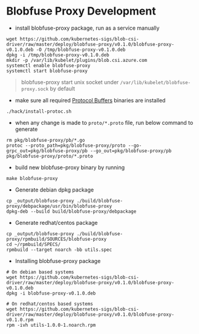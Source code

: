 # Blobfuse Proxy Development

 - install blobfuse-proxy package, run as a service manually
```console
wget https://github.com/kubernetes-sigs/blob-csi-driver/raw/master/deploy/blobfuse-proxy/v0.1.0/blobfuse-proxy-v0.1.0.deb -O /tmp/blobfuse-proxy-v0.1.0.deb
dpkg -i /tmp/blobfuse-proxy-v0.1.0.deb
mkdir -p /var/lib/kubelet/plugins/blob.csi.azure.com
systemctl enable blobfuse-proxy
systemctl start blobfuse-proxy
```
> blobfuse-proxy start unix socket under `/var/lib/kubelet/blobfuse-proxy.sock` by default

 - make sure all required [Protocol Buffers](https://github.com/protocolbuffers/protobuf) binaries are installed
```console
./hack/install-protoc.sh
```
 - when any change is made to `proto/*.proto` file, run below command to generate
```console
rm pkg/blobfuse-proxy/pb/*.go
protoc --proto_path=pkg/blobfuse-proxy/proto --go-grpc_out=pkg/blobfuse-proxy/pb --go_out=pkg/blobfuse-proxy/pb pkg/blobfuse-proxy/proto/*.proto
```
 - build new blobfuse-proxy binary by running
```console
make blobfuse-proxy
```

 - Generate debian dpkg package
```console
cp _output/blobfuse-proxy ./build/blobfuse-proxy/debpackage/usr/bin/blobfuse-proxy
dpkg-deb --build build/blobfuse-proxy/debpackage
```

 - Generate redhat/centos package
```console
cp _output/blobfuse-proxy ./build/blobfuse-proxy/rpmbuild/SOURCES/blobfuse-proxy
cd ~/rpmbuild/SPECS/
rpmbuild --target noarch -bb utils.spec
```

- Installing blobfuse-proxy package
```console
# On debian based systems
wget https://github.com/kubernetes-sigs/blob-csi-driver/raw/master/deploy/blobfuse-proxy/v0.1.0/blobfuse-proxy-v0.1.0.deb
dpkg -i blobfuse-proxy-v0.1.0.deb

# On redhat/centos based systems
wget https://github.com/kubernetes-sigs/blob-csi-driver/raw/master/deploy/blobfuse-proxy/v0.1.0/blobfuse-proxy-v0.1.0.rpm
rpm -ivh utils-1.0.0-1.noarch.rpm
```
